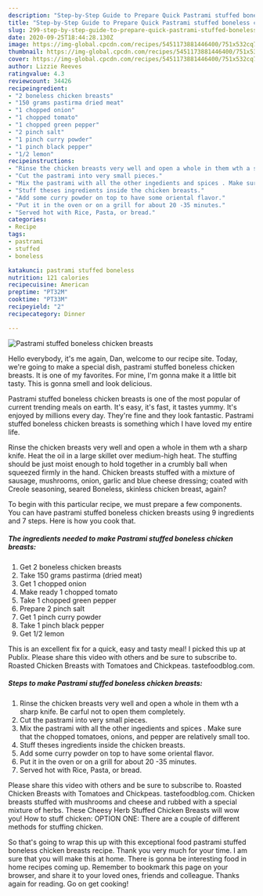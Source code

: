 ```yaml
---
description: "Step-by-Step Guide to Prepare Quick Pastrami stuffed boneless chicken breasts"
title: "Step-by-Step Guide to Prepare Quick Pastrami stuffed boneless chicken breasts"
slug: 299-step-by-step-guide-to-prepare-quick-pastrami-stuffed-boneless-chicken-breasts
date: 2020-09-25T18:44:28.130Z
image: https://img-global.cpcdn.com/recipes/5451173881446400/751x532cq70/pastrami-stuffed-boneless-chicken-breasts-recipe-main-photo.jpg
thumbnail: https://img-global.cpcdn.com/recipes/5451173881446400/751x532cq70/pastrami-stuffed-boneless-chicken-breasts-recipe-main-photo.jpg
cover: https://img-global.cpcdn.com/recipes/5451173881446400/751x532cq70/pastrami-stuffed-boneless-chicken-breasts-recipe-main-photo.jpg
author: Lizzie Reeves
ratingvalue: 4.3
reviewcount: 34426
recipeingredient:
- "2 boneless chicken breasts"
- "150 grams pastirma dried meat"
- "1 chopped onion"
- "1 chopped tomato"
- "1 chopped green pepper"
- "2 pinch salt"
- "1 pinch curry powder"
- "1 pinch black pepper"
- "1/2 lemon"
recipeinstructions:
- "Rinse the chicken breasts very well and open a whole in them wth a sharp knife. Be carful not to open them completely."
- "Cut the pastrami into very small pieces."
- "Mix the pastrami with all the other ingedients and spices . Make sure that the chopped tomatoes, onions, and pepper are relatively small too."
- "Stuff theses ingredients inside the chicken breasts."
- "Add some curry powder on top to have some oriental flavor."
- "Put it in the oven or on a grill for about 20 -35 minutes."
- "Served hot with Rice, Pasta, or bread."
categories:
- Recipe
tags:
- pastrami
- stuffed
- boneless

katakunci: pastrami stuffed boneless 
nutrition: 121 calories
recipecuisine: American
preptime: "PT32M"
cooktime: "PT33M"
recipeyield: "2"
recipecategory: Dinner

---
```



![Pastrami stuffed boneless chicken breasts](https://img-global.cpcdn.com/recipes/5451173881446400/751x532cq70/pastrami-stuffed-boneless-chicken-breasts-recipe-main-photo.jpg)

Hello everybody, it's me again, Dan, welcome to our recipe site. Today, we're going to make a special dish, pastrami stuffed boneless chicken breasts. It is one of my favorites. For mine, I'm gonna make it a little bit tasty. This is gonna smell and look delicious.

Pastrami stuffed boneless chicken breasts is one of the most popular of current trending meals on earth. It's easy, it's fast, it tastes yummy. It's enjoyed by millions every day. They're fine and they look fantastic. Pastrami stuffed boneless chicken breasts is something which I have loved my entire life.

Rinse the chicken breasts very well and open a whole in them wth a sharp knife. Heat the oil in a large skillet over medium-high heat. The stuffing should be just moist enough to hold together in a crumbly ball when squeezed firmly in the hand. Chicken breasts stuffed with a mixture of sausage, mushrooms, onion, garlic and blue cheese dressing; coated with Creole seasoning, seared Boneless, skinless chicken breast, again?


To begin with this particular recipe, we must prepare a few components. You can have pastrami stuffed boneless chicken breasts using 9 ingredients and 7 steps. Here is how you cook that.

<!--inarticleads1-->

##### The ingredients needed to make Pastrami stuffed boneless chicken breasts:

1. Get 2 boneless chicken breasts
1. Take 150 grams pastirma (dried meat)
1. Get 1 chopped onion
1. Make ready 1 chopped tomato
1. Take 1 chopped green pepper
1. Prepare 2 pinch salt
1. Get 1 pinch curry powder
1. Take 1 pinch black pepper
1. Get 1/2 lemon


This is an excellent fix for a quick, easy and tasty meal! I picked this up at Publix. Please share this video with others and be sure to subscribe to. Roasted Chicken Breasts with Tomatoes and Chickpeas. tastefoodblog.com. 

<!--inarticleads2-->

##### Steps to make Pastrami stuffed boneless chicken breasts:

1. Rinse the chicken breasts very well and open a whole in them wth a sharp knife. Be carful not to open them completely.
1. Cut the pastrami into very small pieces.
1. Mix the pastrami with all the other ingedients and spices . Make sure that the chopped tomatoes, onions, and pepper are relatively small too.
1. Stuff theses ingredients inside the chicken breasts.
1. Add some curry powder on top to have some oriental flavor.
1. Put it in the oven or on a grill for about 20 -35 minutes.
1. Served hot with Rice, Pasta, or bread.


Please share this video with others and be sure to subscribe to. Roasted Chicken Breasts with Tomatoes and Chickpeas. tastefoodblog.com. Chicken breasts stuffed with mushrooms and cheese and rubbed with a special mixture of herbs. These Cheesy Herb Stuffed Chicken Breasts will wow you! How to stuff chicken: OPTION ONE: There are a couple of different methods for stuffing chicken. 

So that's going to wrap this up with this exceptional food pastrami stuffed boneless chicken breasts recipe. Thank you very much for your time. I am sure that you will make this at home. There is gonna be interesting food in home recipes coming up. Remember to bookmark this page on your browser, and share it to your loved ones, friends and colleague. Thanks again for reading. Go on get cooking!

